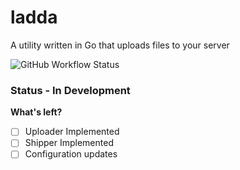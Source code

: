 # ladda
A utility written in Go that uploads files to your server

![GitHub Workflow Status](https://github.com/willywill/ladda/actions/workflows/test.yml/badge.svg)

### Status - In Development

**What's left?**

- [ ] Uploader Implemented
- [ ] Shipper Implemented
- [ ] Configuration updates
